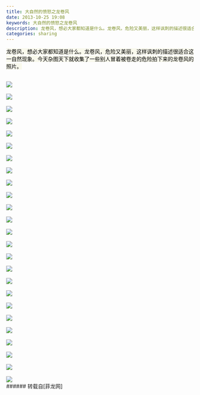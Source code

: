 ```yaml
---
title: 大自然的愤怒之龙卷风
date: 2013-10-25 19:08
keywords: 大自然的愤怒之龙卷风
description: 龙卷风，想必大家都知道是什么。龙卷风，危险又美丽，这样讽刺的描述很适合这一自然现象。今天杂图天下就收集了一些别人冒着被卷走的危险拍下来的龙卷风的照片。
categories: sharing
---
```

<td class="t_f" id="postmessage_69443">

<font color="#000"><font style="background-color:rgb(249, 249, 236)"><font face="Arial">龙卷风，想必大家都知道是什么。龙卷风，危险又美丽，这样讽刺的描述很适合这一自然现象。今天杂图天下就收集了一些别人冒着被卷走的危险拍下来的龙卷风的照片。</font></font></font><br/>
<br/>

<img aid="28089" data-cf-modified-9aee036215526965eec77fc5-="" file="data/attachment/forum/201310/25/190742ihozww31xzyl9z2l.jpg.thumb.jpg" id="aimg_28089" inpost="1" onclick="" onmouseover="" src="http://www.flw.ph/data/attachment/forum/201310/25/190742ihozww31xzyl9z2l.jpg" style="cursor:pointer" zoomfile="data/attachment/forum/201310/25/190742ihozww31xzyl9z2l.jpg"/>


<br/>
<br/>

<img aid="28090" data-cf-modified-9aee036215526965eec77fc5-="" file="data/attachment/forum/201310/25/190742dk3je7p3ahvpcrf3.jpg.thumb.jpg" id="aimg_28090" inpost="1" onclick="" onmouseover="" src="http://www.flw.ph/data/attachment/forum/201310/25/190742dk3je7p3ahvpcrf3.jpg" style="cursor:pointer" zoomfile="data/attachment/forum/201310/25/190742dk3je7p3ahvpcrf3.jpg"/>


<br/>
<br/>

<img aid="28091" data-cf-modified-9aee036215526965eec77fc5-="" file="data/attachment/forum/201310/25/190744bqc4bywxohw1zxg7.jpg.thumb.jpg" id="aimg_28091" inpost="1" onclick="" onmouseover="" src="http://www.flw.ph/data/attachment/forum/201310/25/190744bqc4bywxohw1zxg7.jpg" style="cursor:pointer" zoomfile="data/attachment/forum/201310/25/190744bqc4bywxohw1zxg7.jpg"/>


<br/>
<br/>

<img aid="28092" data-cf-modified-9aee036215526965eec77fc5-="" file="data/attachment/forum/201310/25/190745mcb4d2ox46609xwo.jpg.thumb.jpg" id="aimg_28092" inpost="1" onclick="" onmouseover="" src="http://www.flw.ph/data/attachment/forum/201310/25/190745mcb4d2ox46609xwo.jpg" style="cursor:pointer" zoomfile="data/attachment/forum/201310/25/190745mcb4d2ox46609xwo.jpg"/>


<br/>
<br/>

<img aid="28093" data-cf-modified-9aee036215526965eec77fc5-="" file="data/attachment/forum/201310/25/190745xm8zamu9224ueaa9.jpg.thumb.jpg" id="aimg_28093" inpost="1" onclick="" onmouseover="" src="http://www.flw.ph/data/attachment/forum/201310/25/190745xm8zamu9224ueaa9.jpg" style="cursor:pointer" zoomfile="data/attachment/forum/201310/25/190745xm8zamu9224ueaa9.jpg"/>


<br/>
<br/>

<img aid="28094" data-cf-modified-9aee036215526965eec77fc5-="" file="data/attachment/forum/201310/25/190746zq38m8jqpcpccto1.jpg.thumb.jpg" id="aimg_28094" inpost="1" onclick="" onmouseover="" src="http://www.flw.ph/data/attachment/forum/201310/25/190746zq38m8jqpcpccto1.jpg" style="cursor:pointer" zoomfile="data/attachment/forum/201310/25/190746zq38m8jqpcpccto1.jpg"/>


<br/>
<br/>

<img aid="28095" data-cf-modified-9aee036215526965eec77fc5-="" file="data/attachment/forum/201310/25/190746zy1mff7ybnvb6b7f.jpg.thumb.jpg" id="aimg_28095" inpost="1" onclick="" onmouseover="" src="http://www.flw.ph/data/attachment/forum/201310/25/190746zy1mff7ybnvb6b7f.jpg" style="cursor:pointer" zoomfile="data/attachment/forum/201310/25/190746zy1mff7ybnvb6b7f.jpg"/>


<br/>
<br/>

<img aid="28096" data-cf-modified-9aee036215526965eec77fc5-="" file="data/attachment/forum/201310/25/190746hy1ghkhha7czlpp0.jpg.thumb.jpg" id="aimg_28096" inpost="1" onclick="" onmouseover="" src="http://www.flw.ph/data/attachment/forum/201310/25/190746hy1ghkhha7czlpp0.jpg" style="cursor:pointer" zoomfile="data/attachment/forum/201310/25/190746hy1ghkhha7czlpp0.jpg"/>


<br/>
<br/>

<img aid="28097" data-cf-modified-9aee036215526965eec77fc5-="" file="data/attachment/forum/201310/25/190747pn6h662hj11zrnzo.jpg.thumb.jpg" id="aimg_28097" inpost="1" onclick="" onmouseover="" src="http://www.flw.ph/data/attachment/forum/201310/25/190747pn6h662hj11zrnzo.jpg" style="cursor:pointer" zoomfile="data/attachment/forum/201310/25/190747pn6h662hj11zrnzo.jpg"/>


<br/>
<br/>

<img aid="28098" data-cf-modified-9aee036215526965eec77fc5-="" file="data/attachment/forum/201310/25/190747ccasm9u23cs28sza.jpg.thumb.jpg" id="aimg_28098" inpost="1" onclick="" onmouseover="" src="http://www.flw.ph/data/attachment/forum/201310/25/190747ccasm9u23cs28sza.jpg" style="cursor:pointer" zoomfile="data/attachment/forum/201310/25/190747ccasm9u23cs28sza.jpg"/>


<br/>
<br/>

<img aid="28099" data-cf-modified-9aee036215526965eec77fc5-="" file="data/attachment/forum/201310/25/190748iwwenp5pdp35w3ep.jpg.thumb.jpg" id="aimg_28099" inpost="1" onclick="" onmouseover="" src="http://www.flw.ph/data/attachment/forum/201310/25/190748iwwenp5pdp35w3ep.jpg" style="cursor:pointer" zoomfile="data/attachment/forum/201310/25/190748iwwenp5pdp35w3ep.jpg"/>


<br/>
<br/>

<img aid="28100" data-cf-modified-9aee036215526965eec77fc5-="" file="data/attachment/forum/201310/25/190748evrrrsrff93s6zf3.jpg.thumb.jpg" id="aimg_28100" inpost="1" onclick="" onmouseover="" src="http://www.flw.ph/data/attachment/forum/201310/25/190748evrrrsrff93s6zf3.jpg" style="cursor:pointer" zoomfile="data/attachment/forum/201310/25/190748evrrrsrff93s6zf3.jpg"/>


<br/>
<br/>

<img aid="28101" data-cf-modified-9aee036215526965eec77fc5-="" file="data/attachment/forum/201310/25/190748w91f3o390zmf34l3.jpg.thumb.jpg" id="aimg_28101" inpost="1" onclick="" onmouseover="" src="http://www.flw.ph/data/attachment/forum/201310/25/190748w91f3o390zmf34l3.jpg" style="cursor:pointer" zoomfile="data/attachment/forum/201310/25/190748w91f3o390zmf34l3.jpg"/>


<br/>
<br/>

<img aid="28102" data-cf-modified-9aee036215526965eec77fc5-="" file="data/attachment/forum/201310/25/190749j6jl2kwghhhrattg.jpg.thumb.jpg" id="aimg_28102" inpost="1" onclick="" onmouseover="" src="http://www.flw.ph/data/attachment/forum/201310/25/190749j6jl2kwghhhrattg.jpg" style="cursor:pointer" zoomfile="data/attachment/forum/201310/25/190749j6jl2kwghhhrattg.jpg"/>


<br/>
<br/>

<img aid="28103" data-cf-modified-9aee036215526965eec77fc5-="" file="data/attachment/forum/201310/25/190749slesw3o33ge7v76p.jpg.thumb.jpg" id="aimg_28103" inpost="1" onclick="" onmouseover="" src="http://www.flw.ph/data/attachment/forum/201310/25/190749slesw3o33ge7v76p.jpg" style="cursor:pointer" zoomfile="data/attachment/forum/201310/25/190749slesw3o33ge7v76p.jpg"/>


<br/>
<br/>

<img aid="28104" data-cf-modified-9aee036215526965eec77fc5-="" file="data/attachment/forum/201310/25/190750mzvjr3xvq07f7750.jpg.thumb.jpg" id="aimg_28104" inpost="1" onclick="" onmouseover="" src="http://www.flw.ph/data/attachment/forum/201310/25/190750mzvjr3xvq07f7750.jpg" style="cursor:pointer" zoomfile="data/attachment/forum/201310/25/190750mzvjr3xvq07f7750.jpg"/>


<br/>
<br/>

<img aid="28105" data-cf-modified-9aee036215526965eec77fc5-="" file="data/attachment/forum/201310/25/190750btaggz33aul3atp7.jpg.thumb.jpg" id="aimg_28105" inpost="1" onclick="" onmouseover="" src="http://www.flw.ph/data/attachment/forum/201310/25/190750btaggz33aul3atp7.jpg" style="cursor:pointer" zoomfile="data/attachment/forum/201310/25/190750btaggz33aul3atp7.jpg"/>


<br/>
<br/>

<img aid="28106" data-cf-modified-9aee036215526965eec77fc5-="" file="data/attachment/forum/201310/25/190751is5spztzzeq8sfr1.jpg.thumb.jpg" id="aimg_28106" inpost="1" onclick="" onmouseover="" src="http://www.flw.ph/data/attachment/forum/201310/25/190751is5spztzzeq8sfr1.jpg" style="cursor:pointer" zoomfile="data/attachment/forum/201310/25/190751is5spztzzeq8sfr1.jpg"/>


<br/>
<br/>

<img aid="28107" data-cf-modified-9aee036215526965eec77fc5-="" file="data/attachment/forum/201310/25/190752hydf03hhxjytwc2j.jpg.thumb.jpg" id="aimg_28107" inpost="1" onclick="" onmouseover="" src="http://www.flw.ph/data/attachment/forum/201310/25/190752hydf03hhxjytwc2j.jpg" style="cursor:pointer" zoomfile="data/attachment/forum/201310/25/190752hydf03hhxjytwc2j.jpg"/>


<br/>
<br/>

<img aid="28108" data-cf-modified-9aee036215526965eec77fc5-="" file="data/attachment/forum/201310/25/190752zgrddrd07gzz1m70.jpg.thumb.jpg" id="aimg_28108" inpost="1" onclick="" onmouseover="" src="http://www.flw.ph/data/attachment/forum/201310/25/190752zgrddrd07gzz1m70.jpg" style="cursor:pointer" zoomfile="data/attachment/forum/201310/25/190752zgrddrd07gzz1m70.jpg"/>


<br/>
<br/>

<img aid="28109" data-cf-modified-9aee036215526965eec77fc5-="" file="data/attachment/forum/201310/25/190752czyyuw8md328du8g.jpg.thumb.jpg" id="aimg_28109" inpost="1" onclick="" onmouseover="" src="http://www.flw.ph/data/attachment/forum/201310/25/190752czyyuw8md328du8g.jpg" style="cursor:pointer" zoomfile="data/attachment/forum/201310/25/190752czyyuw8md328du8g.jpg"/>


<br/>
<br/>

<img aid="28110" data-cf-modified-9aee036215526965eec77fc5-="" file="data/attachment/forum/201310/25/190753iusakm51s9f9f9f4.jpg.thumb.jpg" id="aimg_28110" inpost="1" onclick="" onmouseover="" src="http://www.flw.ph/data/attachment/forum/201310/25/190753iusakm51s9f9f9f4.jpg" style="cursor:pointer" zoomfile="data/attachment/forum/201310/25/190753iusakm51s9f9f9f4.jpg"/>


<br/>
<br/>

<img aid="28111" data-cf-modified-9aee036215526965eec77fc5-="" file="data/attachment/forum/201310/25/190753punz2561upu9crjn.jpg.thumb.jpg" id="aimg_28111" inpost="1" onclick="" onmouseover="" src="http://www.flw.ph/data/attachment/forum/201310/25/190753punz2561upu9crjn.jpg" style="cursor:pointer" zoomfile="data/attachment/forum/201310/25/190753punz2561upu9crjn.jpg"/>


<br/>
<br/>

<img aid="28112" data-cf-modified-9aee036215526965eec77fc5-="" file="data/attachment/forum/201310/25/190754mleb9ft7lyhysnbf.jpg.thumb.jpg" id="aimg_28112" inpost="1" onclick="" onmouseover="" src="http://www.flw.ph/data/attachment/forum/201310/25/190754mleb9ft7lyhysnbf.jpg" style="cursor:pointer" zoomfile="data/attachment/forum/201310/25/190754mleb9ft7lyhysnbf.jpg"/>


<br/>
<br/>

<img aid="28113" data-cf-modified-9aee036215526965eec77fc5-="" file="data/attachment/forum/201310/25/190754cm7dgy1oi9z4y9bi.jpg.thumb.jpg" id="aimg_28113" inpost="1" onclick="" onmouseover="" src="http://www.flw.ph/data/attachment/forum/201310/25/190754cm7dgy1oi9z4y9bi.jpg" style="cursor:pointer" zoomfile="data/attachment/forum/201310/25/190754cm7dgy1oi9z4y9bi.jpg"/>


<br/>
</td>
###### 转载自[菲龙网]